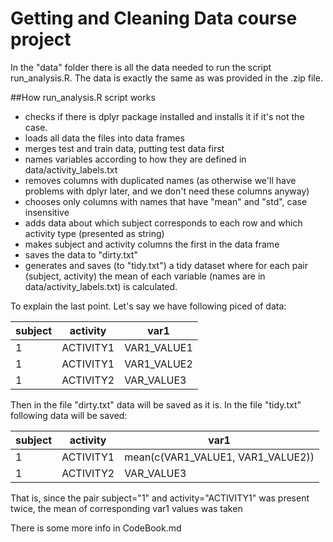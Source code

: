# Getting and Cleaning Data course project
In the "data" folder there is all the data needed to run the script run_analysis.R. The data is exactly the same as was provided in the .zip file.

##How run_analysis.R script works
* checks if there is dplyr package installed and installs it if it's not the case.
* loads all data the files into data frames
* merges test and train data, putting test data first
* names variables according to how they are defined in data/activity_labels.txt
* removes columns with duplicated names (as otherwise we'll have problems with dplyr later, and we don't need these columns anyway)
* chooses only columns with names that have "mean" and "std", case insensitive
* adds data about which subject corresponds to each row and which activity type (presented as string)
* makes subject and activity columns the first in the data frame
* saves the data to "dirty.txt"
* generates and saves (to "tidy.txt") a tidy dataset where for each pair (subject, activity) the mean of each variable (names are in data/activity_labels.txt) is calculated. 

To explain the last point. Let's say we have following piced of data:

subject | activity | var1
---------- | ----------- | -----------
1 | ACTIVITY1 | VAR1_VALUE1
1 | ACTIVITY1 | VAR1_VALUE2
1 | ACTIVITY2 | VAR_VALUE3


Then in the file "dirty.txt" data will be saved as it is.
In the file "tidy.txt" following data will be saved:

subject | activity | var1
---------- | ----------- | -----------
1 | ACTIVITY1 | mean(c(VAR1_VALUE1, VAR1_VALUE2))
1 | ACTIVITY2 | VAR_VALUE3

That is, since the pair subject="1" and  activity="ACTIVITY1" was present twice, the mean of corresponding var1 values was taken 

There is some more info in CodeBook.md